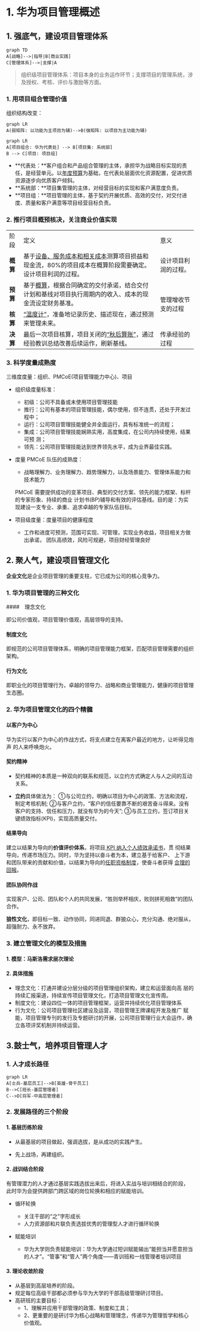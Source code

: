 # 1. 华为项目管理概述

<!-- toc -->

## 1. 强底气，建设项目管理体系

```mermaid
graph TD
A[战略]-->|指导|B[商业实践]
C[管理体系]-->|支撑|A
```

>  组织级项目管理体系：项目本身的业务运作环节；支撑项目的管理系统，涉及授权、考核、评价与激励等方面。

### 1. 用项目组合管理价值

组织结构改变：

```mermaid
graph LR
A(弱矩阵: 以功能为主项目为辅)-->B(强矩阵: 以项目为主功能为辅)
```

```mermaid
graph LR
A[项目组合: 华为代表处] --> B[项目集: 系统部]
B --> C[项目: 项目组]
```

- **代表处：**客户组合和产品组合管理的主体，承担华为战略目标实现的责任，是经营单元。以<u>年度预算</u>为基础，在代表处层面优化资源配置，促进优质资源逐步向优质客户倾斜。
- **系统部：**项目集管理的主体，对经营目标的实现和客户满意度负责。
- **项目组：**项目管理的主体，基于契约开展优质、高效的交付，对交付进度、质量和客户满意等项目经营目标负责。



### 2. 推行项目概预核决，关注商业价值实现

<table>
    <tr>
        <td>阶段</td>
        <td>定义</td>
        <td>意义</td>
    </tr>
    <tr>
        <td><b>概算</b></td>
        <td>基于<u>设备、服务成本和相关成本</u>测算项目损益和现金流，80%的项目成本在概算阶段需要确定。设计项目利润的过程。</td>
        <td>设计项目利润的过程。</td>
    </tr>
    <tr>
        <td><b>预算</b></td>
        <td>基于<u>概算</u>，根据合同确定的交付承诺，结合交付计划和基线对项目执行周期内的收入、成本的现金流设定财务基准。</td>
        <td rowspan="2">管理增收节支的过程</td>
    </tr>
    <tr>
        <td><b>核算</b></td>
        <td><u>“温度计”</u>，准备地记录历史、描述现在，通过预测来管理未来。</td>
    </tr>
    <tr>
        <td><b>决算</b></td>
        <td>最后一次项目核算，项目关闭的<u>“秋后算账”</u>，通过经验教训总结改善后续运作，刷新基线。</td>
        <td>传承经验的过程</td>
    </tr>
</table>




### 3. 科学度量成熟度

三维度度量：组织、PMCoE(项目管理能力中心)、项目

- 组织级度量标准：

  - 初级：公司不具备或未使用项目管理技能
  - 推行：公司有基本的项目管理技能，偶尔使用，但不连贯，还处于开发过程中；
  - 运行：公司项目管理技能健全并全面运行，具有标准统一的流程；
  - 集成：公司项目管理技能娴熟实用，高度集成，在公司内持续使用，结果可预
    测；
  - 领先：公司项目管理技能达到世界领先水平，成为业界最佳实践。

  

- 度量 PMCoE 队伍的成熟度：

  - 战略理解力、业务理解力、趋势理解力，以及场景能力、管理体系能力和技术能力

  

  PMCoE 需要提供成功的变革项目、典型的交付方案、领先的能力框架、标杆的专家形象、持续的商业 计划书(BP)辅导和有效的评估基线。目的是：为实现建设一支专业、承重、追求卓越的专家队伍目标。

  

- 项目级度量：度量项目的健康程度

  - 工作和进度可预测，范围可实现、可管理，实现业务收益，项目相关方做出承诺，
    团队高绩效，风险可规避，项目财经管理良好

  

## 2. 聚人气，建设项目管理文化

**企业文化**是企业项目管理的重要支柱，它已成为公司的核心竞争力。

### 1. 华为项目管理的三种文化

####　理念文化

即公司价值观，项目管理价值观，高层领导的支持。

#### 制度文化

即规范的公司项目管理体系，明确的项目管理能力框架，匹配项目管理需要的组织架构。

#### 行为文化

即职业化的项目管理行为，卓越的领导力、战略和商业管理能力，健康的项目管理生态圈。



### 2. 华为项目管理文化的四个精髓

#### 以客户为中心

华为实行以客户为中心的作战方式，将支点建立在离客户最近的地方，让听得见炮声
的人来呼唤炮火。

#### 契约精神

- 契约精神的本质是一种双向的联系和规范，以立约方式确定人与人之间的互动关系。

- **立约**具体做法为：
  ①与公司立约，明确以项目为中心的政策、方法和流程，制定考核机制;
  ②与客户立约，“客户的信任要靠不断的艰苦奋斗得来。没有客户的支持、信任和压力，就没有华为的今天”;
  ③与员工立约，签订项目关键绩效指标(KPI)，实现高质量交付。



#### 结果导向

建立以结果为导向的**价值评价体系**，将项目<u> KPI 纳入个人绩效承诺书</u>，贯
彻结果导向，传递市场压力。同时，华为坚持以奋斗者为本，建立基于给客户、
上下游和团队带来的贡献和价值，以结果为导向的<u>任职资格制度</u>，使奋斗者获得
<u>合理的回报</u>。



#### 团队协同作战

实现客户、公司、团队和个人的共同发展，“胜则举杯相庆，败则拼死相救”的团队合作。

**狼性文化**，即目标一致、动作协同，同进同退、群狼众心，充分沟通、绝对服从，超强耐力、永不放弃。



### 3. 建立管理文化的模型及措施

#### 1. 模型：马斯洛需求层次理论

#### 2. 具体措施

- 理念文化：打通并建设分层分级的项目管理组织架构，建立和运营面向高
  层的持续汇报渠道，持续宣传项目管理文化，打造项目管理文化宣传周。
- 制度文化：建设四位一体的项目管理框架，运营并持续优化项目管理体系
- 行为文化：公司项目管理社区建设及运营，项目管理王牌课程开发及推广
  赋能，项目管理专刊的发行及专题研讨的开展，公司项目管理行业大会运作，确
  立各项评奖机制并持续运营。





## 3.鼓士气，培养项目管理人才

### 1. 人才成长路径

```mermaid
graph LR
A[士兵-基层员工]-->B[英雄-骨干员工]
B-->C[班长-基层管理者]
C-->D[将军-中高层管理者]
```

### 2. 发展路径的三个阶段

#### 1. 基层历练阶段

- 从最基层的项目做起，强调选拔，是从成功的实践产生。

- 先上战场，再建组织。



#### 2. 战训结合阶段

有管理潜力的人才通过基层实践选拔出来后，将进入实战与培训相结合的阶段，
此时华为会提供跨部门跨区域的岗位轮换和相应的赋能培训。

- 循环轮换

  - 关注干部的“之”字形成长
  - 人力资源部和片联负责选拔优秀的管理型人才进行循环轮换

  

- 赋能培训

  - 华为大学则负责赋能培训：华为大学通过短训赋能输出“能担当并愿意担当的人才”。“管事”和“管人”两个角度——青训班和一线管理者培训项目

  

#### 3. 理论收敛阶段

- 从基层到高层培养的阶段。
- 规定每位高级干部都必须参与华为大学的干部高级管理研讨项目。
- 高研班的主要目标：
  - 1、理解并应用干部管理的政策、制度和工具；
  - 2、更重要的是研讨华为核心战略和管理理念，传递华为管理哲学和核心价值观。
